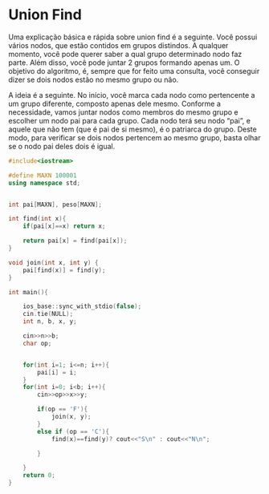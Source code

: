 # Union Find

Uma explicação básica e rápida sobre union find é a seguinte. Você possui vários nodos, que estão contidos em grupos distindos. A qualquer momento, você pode querer saber a qual grupo determinado nodo faz parte. Além disso, você pode juntar 2 grupos formando apenas um. O objetivo do algoritmo, é, sempre que for feito uma consulta, você conseguir dizer se dois nodos estão no mesmo grupo ou não.

A ideia é a seguinte. No início, você marca cada nodo como pertencente a um grupo diferente, composto apenas dele mesmo. Conforme a necessidade, vamos juntar nodos como membros do mesmo grupo e escolher um nodo pai para cada grupo. Cada nodo terá seu nodo “pai”, e aquele que não tem (que é pai de si mesmo), é o patriarca do grupo. Deste modo, para verificar se dois nodos pertencem ao mesmo grupo, basta olhar se o nodo pai deles dois é igual.

```cpp
#include<iostream>

#define MAXN 100001
using namespace std;


int pai[MAXN], peso[MAXN];

int find(int x){
	if(pai[x]==x) return x;

	return pai[x] = find(pai[x]);
}

void join(int x, int y) {
    pai[find(x)] = find(y);
}

int main(){

	ios_base::sync_with_stdio(false);
	cin.tie(NULL);
	int n, b, x, y;

	cin>>n>>b;
	char op;


	for(int i=1; i<=n; i++){
		pai[i] = i;
	}
	for(int i=0; i<b; i++){
		cin>>op>>x>>y;

		if(op == 'F'){
			join(x, y);
		}  
		else if (op == 'C'){
			find(x)==find(y)? cout<<"S\n" : cout<<"N\n";

		}

	}
	return 0;
}

```